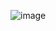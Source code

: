 ![image](https://github.com/Mrchequli/Mrchequli/assets/149133638/2178690f-8869-4976-abd8-4b0e0481982e)
